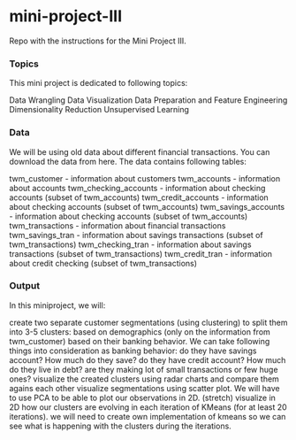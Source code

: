 # mini-project-III

Repo with the instructions for the Mini Project III.

### Topics

This mini project is dedicated to following topics:

Data Wrangling
Data Visualization
Data Preparation and Feature Engineering
Dimensionality Reduction
Unsupervised Learning

### Data

We will be using old data about different financial transactions. You can download the data from here. The data contains following tables:

twm_customer - information about customers
twm_accounts - information about accounts
twm_checking_accounts - information about checking accounts (subset of twm_accounts)
twm_credit_accounts - information about checking accounts (subset of twm_accounts)
twm_savings_accounts - information about checking accounts (subset of twm_accounts)
twm_transactions - information about financial transactions
twm_savings_tran - information about savings transactions (subset of twm_transactions)
twm_checking_tran - information about savings transactions (subset of twm_transactions)
twm_credit_tran - information about credit checking (subset of twm_transactions)


### Output

In this miniproject, we will:

create two separate customer segmentations (using clustering) to split them into 3-5 clusters:
based on demographics (only on the information from twm_customer)
based on their banking behavior. We can take following things into consideration as banking behavior:
do they have savings account? How much do they save?
do they have credit account? How much do they live in debt?
are they making lot of small transactions or few huge ones?
visualize the created clusters using radar charts and compare them agains each other
visualize segmentations using scatter plot. We will have to use PCA to be able to plot our observations in 2D.
(stretch) visualize in 2D how our clusters are evolving in each iteration of KMeans (for at least 20 iterations).
we will need to create own implementation of kmeans so we can see what is happening with the clusters during the iterations.
